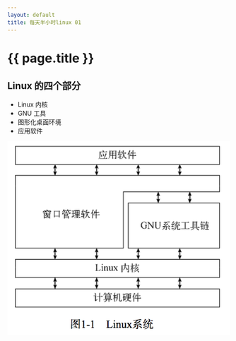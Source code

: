 ```yaml
---
layout: default
title: 每天半小时linux 01
---
```


# {{ page.title }}

## Linux 的四个部分
* Linux 内核
* GNU 工具
* 图形化桌面环境
* 应用软件

 ![linux](/images/linux/ScreenShot2017-11-07linux.png)
